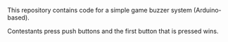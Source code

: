 This repository contains code for a simple game buzzer system (Arduino-based).

Contestants press push buttons and the first button that is pressed wins.
